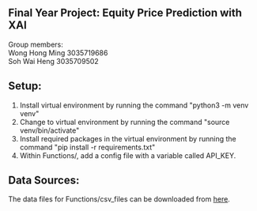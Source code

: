 ## Final Year Project: Equity Price Prediction with XAI

Group members:\
Wong Hong Ming 3035719686\
Soh Wai Heng 3035709502

## Setup:

1. Install virtual environment by running the command "python3 -m venv venv"
2. Change to virtual environment by running the command "source venv/bin/activate"
3. Install required packages in the virtual environment by running the command "pip install -r requirements.txt"
4. Within Functions/, add a config file with a variable called API_KEY.


## Data Sources:

The data files for Functions/csv_files can be downloaded from 
[here](https://connecthkuhk-my.sharepoint.com/:f:/g/personal/u3571968_connect_hku_hk/Ens31blhpIBOhIYzW6-WoXEBgOP8fItqsAfL-xxh9QffzQ?e=6RuGhE).
